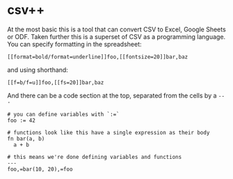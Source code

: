 # csv++

At the most basic this is a tool that can convert CSV to Excel, Google Sheets or ODF.  Taken 
further this is a superset of CSV as a programming language.  You can specify formatting in the
spreadsheet:

```csvpp
[[format=bold/format=underline]]foo,[[fontsize=20]]bar,baz
```

and using shorthand:

```csvpp
[[f=b/f=u]]foo,[[fs=20]]bar,baz
```

And there can be a code section at the top, separated from the cells by a `---`

```csvpp
# you can define variables with `:=`
foo := 42

# functions look like this have a single expression as their body
fn bar(a, b)
  a + b

# this means we're done defining variables and functions
---
foo,=bar(10, 20),=foo
```


